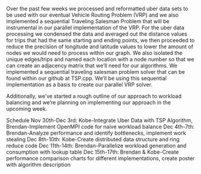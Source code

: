 Over the past few weeks we processed and reformatted uber data sets to be used with our eventual Vehicle Routing Problem (VRP) and we also implemented a sequential Traveling Salesman Problem that will be instrumental in our parallel implementation of the VRP. For the uber data processing we condensed the data and averaged out the distance values for trips that had the same starting and ending points, we then proceeded to reduce the precision of longitude and latitude values to lower the amount of nodes we would need to process within our graph. We also isolated the unique edges/trips and named each location with a node number so that we can create an adjacency matrix that we’ll need for our algorithms. We implemented a sequential traveling salesman problem solver that can be found within our github at TSP.cpp. We’ll be using this sequential implementation as a basis to create our parallel VRP solver.

Additionally, we’ve started a rough outline of our approach to workload balancing and we’re planning on implementing our approach in the upcoming week.

Schedule
Nov 30th-Dec 3rd: Kobe-Integrate Uber Data with TSP Algorithm, Brendan-Implement OpenMPI code for naive workload balance
Dec 4th-7th: Brendan-Analyze performance and identify bottlenecks, implement work stealing
Dec 8th-10th: Kobe-Create distributed data structure and ring reduce code
Dec 11th-14th: Brendan-Parallelize workload generation and consumption with lookup table
Dec 15th-17th: Brendan & Kobe-Create performance comparison charts for different implementations, create poster with algorithm description
